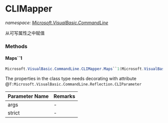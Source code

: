 ﻿# CLIMapper
_namespace: <a href="#" onClick="load('/docs/Microsoft.VisualBasic.CommandLine/index.md')">Microsoft.VisualBasic.CommandLine</a>_

从可写属性之中赋值



### Methods

#### Maps``1
```csharp
Microsoft.VisualBasic.CommandLine.CLIMapper.Maps``1(Microsoft.VisualBasic.CommandLine.CommandLine,System.Boolean)
```
The properties in the class type needs decorating with attribute @``T:Microsoft.VisualBasic.CommandLine.Reflection.CLIParameter``

|Parameter Name|Remarks|
|--------------|-------|
|args|-|
|strict|-|



